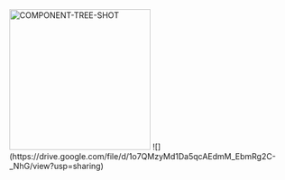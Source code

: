 <img src="/COMPONENT-TREE-SHOT/photo6057729356291224385.jpg" width="250" height="250" alt="COMPONENT-TREE-SHOT"/>
 ![](https://drive.google.com/file/d/1o7QMzyMd1Da5qcAEdmM_EbmRg2C-_NhG/view?usp=sharing)